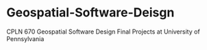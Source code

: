 # Geospatial-Software-Deisgn
CPLN 670 Geospatial Software Design Final Projects at University of Pennsylvania
